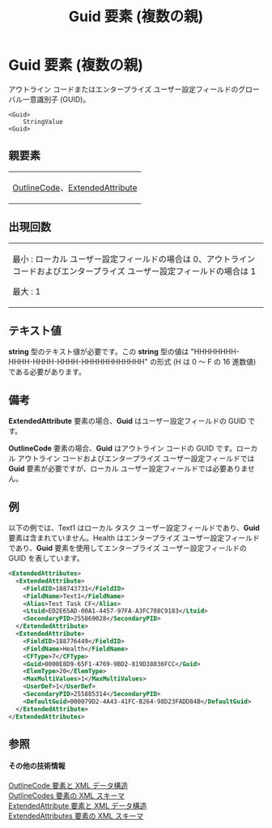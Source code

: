 ﻿---
title: Guid 要素 (複数の親)
TOCTitle: Guid 要素
ms:assetid: 24a60efb-8976-4308-b601-e5a285b8a79f
ms:mtpsurl: https://msdn.microsoft.com/ja-jp/library/Bb968441(v=office.12)
ms:contentKeyID: 16733402
ms.date: 06/30/2008
mtps_version: v=office.12
dev_langs:
- xml
ms.translationtype: HT
---

# Guid 要素 (複数の親)

アウトライン コードまたはエンタープライズ ユーザー設定フィールドのグローバル一意識別子 (GUID)。

    <Guid>
        StringValue
    <Guid>

## 親要素

<table>
<colgroup>
<col style="width: 100%" />
</colgroup>
<tbody>
<tr class="odd">
<td><p><a href="outlinecode-element.md">OutlineCode</a>、<a href="extendedattribute-element.md">ExtendedAttribute</a></p></td>
</tr>
</tbody>
</table>


## 出現回数


<table>
<colgroup>
<col style="width: 100%" />
</colgroup>
<tbody>
<tr class="odd">
<td><p>最小 : ローカル ユーザー設定フィールドの場合は 0、アウトライン コードおよびエンタープライズ ユーザー設定フィールドの場合は 1</p>
<p>最大 : 1</p></td>
</tr>
</tbody>
</table>


## テキスト値

**string** 型のテキスト値が必要です。この **string** 型の値は "HHHHHHHH-HHHH-HHHH-HHHH-HHHHHHHHHHHH" の形式 (H は 0 ～ F の 16 進数値) である必要があります。

## 備考

**ExtendedAttribute** 要素の場合、**Guid** はユーザー設定フィールドの GUID です。

**OutlineCode** 要素の場合、**Guid** はアウトライン コードの GUID です。ローカル アウトライン コードおよびエンタープライズ ユーザー設定フィールドでは **Guid** 要素が必要ですが、ローカル ユーザー設定フィールドでは必要ありません。

## 例

以下の例では、Text1 はローカル タスク ユーザー設定フィールドであり、**Guid** 要素は含まれていません。Health はエンタープライズ ユーザー設定フィールドであり、**Guid** 要素を使用してエンタープライズ ユーザー設定フィールドの GUID を表しています。

``` xml
<ExtendedAttributes>
  <ExtendedAttribute>
    <FieldID>188743731</FieldID>
    <FieldName>Text1</FieldName>
    <Alias>Test Task CF</Alias>
    <Ltuid>ED2E65AD-00A1-4457-97FA-A3FC708C9183</Ltuid>
    <SecondaryPID>255869028</SecondaryPID>
  </ExtendedAttribute>
  <ExtendedAttribute>
    <FieldID>188776449</FieldID>
    <FieldName>Health</FieldName>
    <CFType>7</CFType>
    <Guid>0000E8D9-65F1-4769-9BD2-819D38036FCC</Guid>
    <ElemType>20</ElemType>
    <MaxMultiValues>1</MaxMultiValues>
    <UserDef>1</UserDef>
    <SecondaryPID>255885314</SecondaryPID>
    <DefaultGuid>000079D2-4A43-41FC-B264-98D23FADD84B</DefaultGuid>
  </ExtendedAttribute>
</ExtendedAttributes>
```

## 参照

#### その他の技術情報

[OutlineCode 要素と XML データ構造](outlinecode-elements-and-xml-structure.md)  
[OutlineCodes 要素の XML スキーマ](xml-schema-for-the-outlinecodes-element.md)  
[ExtendedAttribute 要素と XML データ構造](extendedattribute-elements-and-xml-structure.md)  
[ExtendedAttributes 要素の XML スキーマ](xml-schema-for-the-extendedattributes-element.md)

